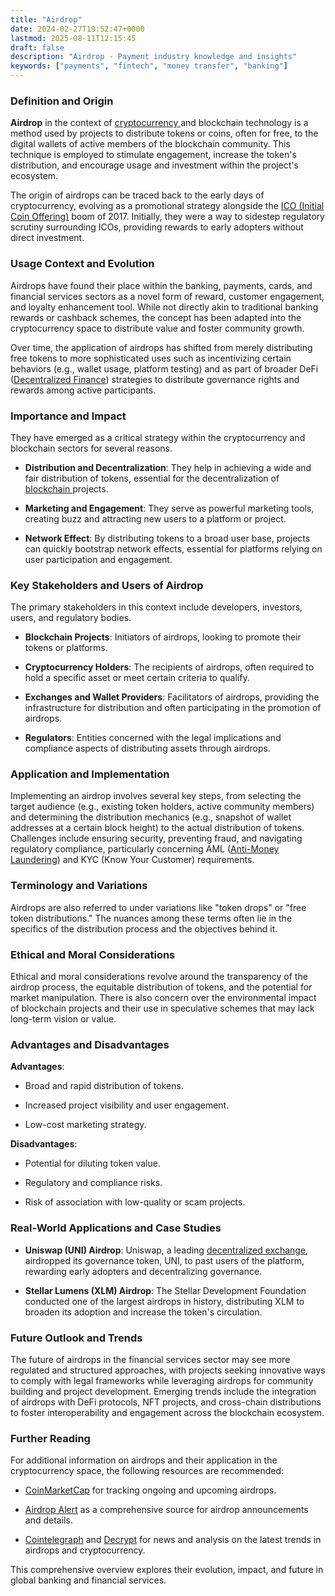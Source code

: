 ```yaml
---
title: "Airdrop"
date: 2024-02-27T19:52:47+0000
lastmod: 2025-08-11T12:15:45
draft: false
description: "Airdrop - Payment industry knowledge and insights"
keywords: ["payments", "fintech", "money transfer", "banking"]
---
```


### Definition and Origin

**Airdrop** in the context of [cryptocurrency ](https://faisalkhanllc.xyz/resources/payments-wiki/c/cryptocurrency/)and blockchain technology is a method used by projects to distribute tokens or coins, often for free, to the digital wallets of active members of the blockchain community. This technique is employed to stimulate engagement, increase the token's distribution, and encourage usage and investment within the project's ecosystem.

The origin of airdrops can be traced back to the early days of cryptocurrency, evolving as a promotional strategy alongside the [ICO (Initial Coin Offering)](https://faisalkhanllc.xyz/resources/payments-wiki/i/initial-coin-offering-ico/) boom of 2017. Initially, they were a way to sidestep regulatory scrutiny surrounding ICOs, providing rewards to early adopters without direct investment.

### Usage Context and Evolution

Airdrops have found their place within the banking, payments, cards, and financial services sectors as a novel form of reward, customer engagement, and loyalty enhancement tool. While not directly akin to traditional banking rewards or cashback schemes, the concept has been adapted into the cryptocurrency space to distribute value and foster community growth.

Over time, the application of airdrops has shifted from merely distributing free tokens to more sophisticated uses such as incentivizing certain behaviors (e.g., wallet usage, platform testing) and as part of broader DeFi ([Decentralized Finance](https://faisalkhan.com/learn/payments-wiki/defi-decentralized-finance/)) strategies to distribute governance rights and rewards among active participants.

### Importance and Impact

They have emerged as a critical strategy within the cryptocurrency and blockchain sectors for several reasons.

- **Distribution and Decentralization**: They help in achieving a wide and fair distribution of tokens, essential for the decentralization of [blockchain ](https://faisalkhanllc.xyz/resources/payments-wiki/b/blockchain/)projects.

- **Marketing and Engagement**: They serve as powerful marketing tools, creating buzz and attracting new users to a platform or project.

- **Network Effect**: By distributing tokens to a broad user base, projects can quickly bootstrap network effects, essential for platforms relying on user participation and engagement.

### Key Stakeholders and Users of Airdrop

The primary stakeholders in this context include developers, investors, users, and regulatory bodies.

- **Blockchain Projects**: Initiators of airdrops, looking to promote their tokens or platforms.

- **Cryptocurrency Holders**: The recipients of airdrops, often required to hold a specific asset or meet certain criteria to qualify.

- **Exchanges and Wallet Providers**: Facilitators of airdrops, providing the infrastructure for distribution and often participating in the promotion of airdrops.

- **Regulators**: Entities concerned with the legal implications and compliance aspects of distributing assets through airdrops.

### Application and Implementation

Implementing an airdrop involves several key steps, from selecting the target audience (e.g., existing token holders, active community members) and determining the distribution mechanics (e.g., snapshot of wallet addresses at a certain block height) to the actual distribution of tokens. Challenges include ensuring security, preventing fraud, and navigating regulatory compliance, particularly concerning AML ([Anti-Money Laundering](https://faisalkhan.com/learn/payments-wiki/know-your-customer-kyc-anti-money-laundering-aml/)) and KYC (Know Your Customer) requirements.

### Terminology and Variations

Airdrops are also referred to under variations like "token drops" or "free token distributions." The nuances among these terms often lie in the specifics of the distribution process and the objectives behind it.

### Ethical and Moral Considerations

Ethical and moral considerations revolve around the transparency of the airdrop process, the equitable distribution of tokens, and the potential for market manipulation. There is also concern over the environmental impact of blockchain projects and their use in speculative schemes that may lack long-term vision or value.

### Advantages and Disadvantages

**Advantages**:

- Broad and rapid distribution of tokens.

- Increased project visibility and user engagement.

- Low-cost marketing strategy.

**Disadvantages**:

- Potential for diluting token value.

- Regulatory and compliance risks.

- Risk of association with low-quality or scam projects.

### Real-World Applications and Case Studies

- **Uniswap (UNI) Airdrop**: Uniswap, a leading [decentralized exchange](https://faisalkhan.com/learn/payments-wiki/decentralized-exchange-dex/), airdropped its governance token, UNI, to past users of the platform, rewarding early adopters and decentralizing governance.

- **Stellar Lumens (XLM) Airdrop**: The Stellar Development Foundation conducted one of the largest airdrops in history, distributing XLM to broaden its adoption and increase the token's circulation.

### Future Outlook and Trends

The future of airdrops in the financial services sector may see more regulated and structured approaches, with projects seeking innovative ways to comply with legal frameworks while leveraging airdrops for community building and project development. Emerging trends include the integration of airdrops with DeFi protocols, NFT projects, and cross-chain distributions to foster interoperability and engagement across the blockchain ecosystem.

### Further Reading

For additional information on airdrops and their application in the cryptocurrency space, the following resources are recommended:

- [CoinMarketCap](https://coinmarketcap.com/) for tracking ongoing and upcoming airdrops.

- [Airdrop Alert](https://airdropalert.com/) as a comprehensive source for airdrop announcements and details.

- [Cointelegraph](https://cointelegraph.com/) and [Decrypt](https://decrypt.co/) for news and analysis on the latest trends in airdrops and cryptocurrency.

This comprehensive overview explores their evolution, impact, and future in global banking and financial services.
